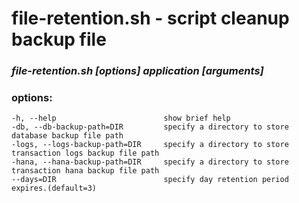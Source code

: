 # file-retention.sh - script cleanup backup file
 
### ***file-retention.sh [options] application [arguments]***
 
### options:
    -h, --help                        show brief help
    -db, --db-backup-path=DIR         specify a directory to store database backup file path
    -logs, --logs-backup-path=DIR     specify a directory to store transaction logs backup file path
    -hana, --hana-backup-path=DIR     specify a directory to store transaction hana backup file path
    --days=DIR                        specify day retention period expires.(default=3)
